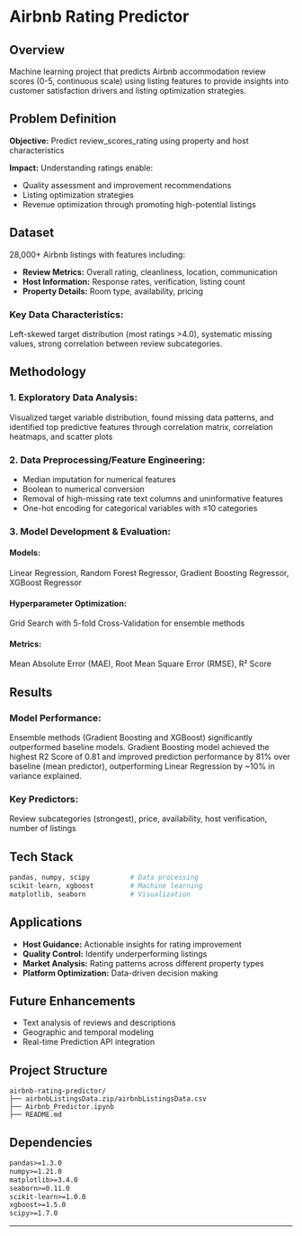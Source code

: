 # Airbnb Rating Predictor

## Overview

Machine learning project that predicts Airbnb accommodation review scores (0-5, continuous scale) using listing features to provide insights into customer satisfaction drivers and listing optimization strategies.

## Problem Definition

**Objective:** Predict review_scores_rating using property and host characteristics

**Impact:** Understanding ratings enable:
- Quality assessment and improvement recommendations
- Listing optimization strategies
- Revenue optimization through promoting high-potential listings

## Dataset

28,000+ Airbnb listings with features including:

- **Review Metrics:** Overall rating, cleanliness, location, communication
- **Host Information:** Response rates, verification, listing count
- **Property Details:** Room type, availability, pricing

### Key Data Characteristics: 
Left-skewed target distribution (most ratings >4.0), systematic missing values, strong correlation between review subcategories.

## Methodology

### 1. Exploratory Data Analysis:
Visualized target variable distribution, found missing data patterns, and identified top predictive features through correlation matrix, correlation heatmaps, and scatter plots

### 2. Data Preprocessing/Feature Engineering:
- Median imputation for numerical features
- Boolean to numerical conversion
- Removal of high-missing rate text columns and uninformative features
- One-hot encoding for categorical variables with ≤10 categories

### 3. Model Development & Evaluation:

#### Models: 
Linear Regression, Random Forest Regressor, Gradient Boosting Regressor, XGBoost Regressor

#### Hyperparameter Optimization:
Grid Search with 5-fold Cross-Validation for ensemble methods

#### Metrics: 
Mean Absolute Error (MAE), Root Mean Square Error (RMSE), R² Score

## Results

### Model Performance:
Ensemble methods (Gradient Boosting and XGBoost) significantly outperformed baseline models. Gradient Boosting model achieved the highest R2 Score of 0.81 and improved prediction performance by 81% over baseline (mean predictor), outperforming Linear Regression by ~10% in variance explained.

### Key Predictors: 
Review subcategories (strongest), price, availability, host verification, number of listings

## Tech Stack
```python
pandas, numpy, scipy          # Data processing
scikit-learn, xgboost         # Machine learning
matplotlib, seaborn           # Visualization
```

## Applications
- **Host Guidance:** Actionable insights for rating improvement
- **Quality Control:** Identify underperforming listings
- **Market Analysis:** Rating patterns across different property types
- **Platform Optimization:** Data-driven decision making

## Future Enhancements
- Text analysis of reviews and descriptions
- Geographic and temporal modeling
- Real-time Prediction API integration

## Project Structure

```
airbnb-rating-predictor/
├── airbnbListingsData.zip/airbnbListingsData.csv
├── Airbnb_Predictor.ipynb
├── README.md
```
## Dependencies

```txt
pandas>=1.3.0
numpy>=1.21.0
matplotlib>=3.4.0
seaborn>=0.11.0
scikit-learn>=1.0.0
xgboost>=1.5.0
scipy>=1.7.0
```
---
